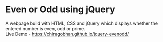 # Even or Odd using jQuery
A webpage build with HTML, CSS and jQuery which displays whether the entered number is even, odd or prime.  
Live Demo - https://chiragobhan.github.io/jquery-evenodd/
